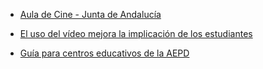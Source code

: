 - [Aula de Cine - Junta de Andalucía](https://www.juntadeandalucia.es/cultura/aaiicc/aula-de-cine)

- [El uso del vídeo mejora la implicación de los estudiantes](https://www.educaciontrespuntocero.com/noticias/uso-del-video-en-el-aula/)

- [Guía para centros educativos de la AEPD](https://www.tudecideseninternet.es/aepd/images/guias/GuiaCentros/GuiaCentrosEducativos.pdf)